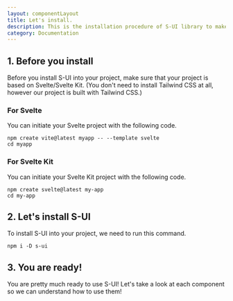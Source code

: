 ```yaml
---
layout: componentLayout
title: Let's install.
description: This is the installation procedure of S-UI library to make sure that you are ready to use this library!
category: Documentation
---
```


<script>
  import { Link } from "$lib"
	import * as Component from "../../../mdsvex/+layout.svelte"
</script>

## 1. Before you install

Before you install S-UI into your project, make sure that your project is based on Svelte/Svelte Kit.
(You don't need to install Tailwind CSS at all, however our project is built with Tailwind CSS.)

### For Svelte

You can initiate your Svelte project with the following code.

```
npm create vite@latest myapp -- --template svelte
cd myapp
```

### For Svelte Kit

You can initiate your Svelte Kit project with the following code.

```
npm create svelte@latest my-app
cd my-app
```

## 2. Let's install S-UI

To install S-UI into your project, we need to run this command.

```
npm i -D s-ui
```

## 3. You are ready!

You are pretty much ready to use S-UI! Let's take a look at each component so we can understand <Link href="/components/button">how to use them</Link>!

<!-- TODO: Next page nevigator -> navigate the users to the page that you intended. -->
